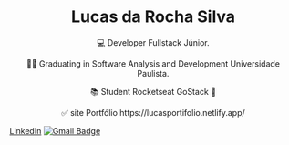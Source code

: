 <h1 align="center"> Lucas da Rocha Silva </h1>

<p align="center"> 💻 Developer Fullstack Júnior.</p>

<p align="center"> 👨‍🎓 Graduating in Software Analysis and Development Universidade Paulista. </p>

<p align="center"> 📚 Student Rocketseat GoStack 🚀 </p>

<p align="center"> ✅ site Portfólio https://lucasportifolio.netlify.app/  </p>

 [LinkedIn](http://linkedin.com/in/lucas-da-rocha-silva-ba736813a)
 [![Gmail Badge](https://img.shields.io/badge/-rochasilva524@gmail.com-c14438?style=flat-square&logo=Gmail&logoColor=white&link=mailto:rochasilva524@gmail.com)](mailto:rochasilva524@gmail.com)
 











